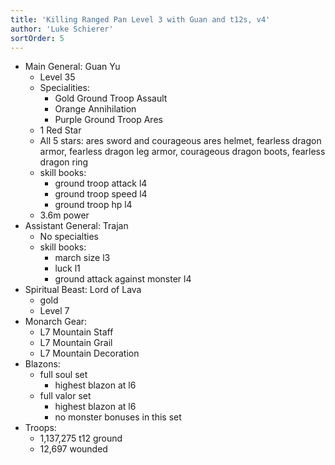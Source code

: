 ```yaml
---
title: 'Killing Ranged Pan Level 3 with Guan and t12s, v4'
author: 'Luke Schierer'
sortOrder: 5
---
```


- Main General: Guan Yu
  - Level 35
  - Specialities:
    - Gold Ground Troop Assault
    - Orange Annihilation
    - Purple Ground Troop Ares
  - 1 Red Star
  - All 5 stars: ares sword and courageous ares helmet, fearless dragon armor, fearless dragon leg armor, courageous dragon boots, fearless dragon ring
  - skill books:
    - ground troop attack l4
    - ground troop speed l4
    - ground troop hp l4
  - 3.6m power
- Assistant General: Trajan
  - No specialties
  - skill books:
    - march size l3
    - luck l1
    - ground attack against monster l4
- Spiritual Beast: Lord of Lava
  - gold
  - Level 7
- Monarch Gear:
  - L7 Mountain Staff
  - L7 Mountain Grail
  - L7 Mountain Decoration
- Blazons:
  - full soul set
    - highest blazon at l6
  - full valor set
    - highest blazon at l6
    - no monster bonuses in this set
- Troops:
  - 1,137,275 t12 ground
  - 12,697 wounded

